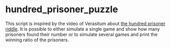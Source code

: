 # hundred_prisoner_puzzle

This script is inspired by the video of Verasitum about [the hundred prisoner riddle](https://www.youtube.com/watch?v=iSNsgj1OCLA).
It is possible to either simulate a single game and show how many prisoners found their number or to simulate several games and print the winning ratio of the prisoners.